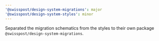 ```yaml
---
'@swisspost/design-system-migrations': major
'@swisspost/design-system-styles': minor
---
```


Separated the migration schematics from the styles to their own package `@swisspost/design-system-migrations`.
